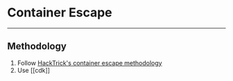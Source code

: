 # Container Escape

---

## Methodology

1. Follow [HackTrick's container escape methodology](https://www.google.com/url?sa=t&rct=j&q=&esrc=s&source=web&cd=&cad=rja&uact=8&ved=2ahUKEwjkqpKKx6D3AhWzomoFHRlACowQFnoECBgQAQ&url=https%3A%2F%2Fbook.hacktricks.xyz%2Flinux-unix%2Fprivilege-escalation%2Fdocker-breakout%2Fdocker-breakout-privilege-escalation&usg=AOvVaw06zzknGto6te01C4aHNgNR)
2. Use [[cdk]]
